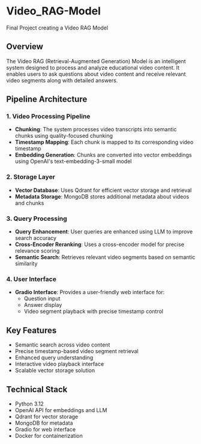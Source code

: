 # Video_RAG-Model
Final Project creating a Video RAG Model 

## Overview
The Video RAG (Retrieval-Augmented Generation) Model is an intelligent system designed to process and analyze educational video content. It enables users to ask questions about video content and receive relevant video segments along with detailed answers.

## Pipeline Architecture

### 1. Video Processing Pipeline
- **Chunking**: The system processes video transcripts into semantic chunks using quality-focused chunking
- **Timestamp Mapping**: Each chunk is mapped to its corresponding video timestamp
- **Embedding Generation**: Chunks are converted into vector embeddings using OpenAI's text-embedding-3-small model

### 2. Storage Layer
- **Vector Database**: Uses Qdrant for efficient vector storage and retrieval
- **Metadata Storage**: MongoDB stores additional metadata about videos and chunks

### 3. Query Processing
- **Query Enhancement**: User queries are enhanced using LLM to improve search accuracy
- **Cross-Encoder Reranking**: Uses a cross-encoder model for precise relevance scoring
- **Semantic Search**: Retrieves relevant video segments based on semantic similarity

### 4. User Interface
- **Gradio Interface**: Provides a user-friendly web interface for:
  - Question input
  - Answer display
  - Video segment playback with precise timestamp control

## Key Features
- Semantic search across video content
- Precise timestamp-based video segment retrieval
- Enhanced query understanding
- Interactive video playback interface
- Scalable vector storage solution

## Technical Stack
- Python 3.12
- OpenAI API for embeddings and LLM
- Qdrant for vector storage
- MongoDB for metadata
- Gradio for web interface
- Docker for containerization
